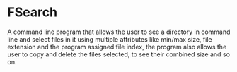 # FSearch
A command line program that allows the user to see a directory in command line and select files in it using multiple attributes like min/max size, file extension and the program assigned file index, the program also allows the user to copy and delete the files selected, to see their combined size and so on.
